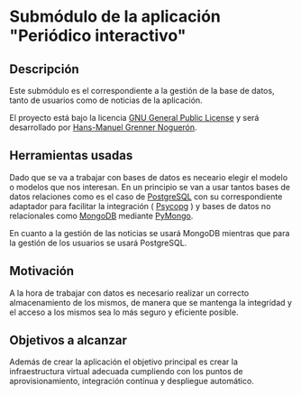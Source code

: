 # Submódulo de la aplicación "Periódico interactivo"

## Descripción

Este submódulo es el correspondiente a la gestión de la base de datos, tanto de usuarios como de noticias de la aplicación.

El proyecto está bajo la licencia [GNU General Public License](https://github.com/enpi/ProjectCC/blob/master/LICENSE.md) y será desarrollado por [Hans-Manuel Grenner Noguerón](https://github.com/enpi).

## Herramientas usadas

Dado que se va a trabajar con bases de datos es neceario elegir el modelo o modelos que nos interesan. En un principio se van a usar tantos bases de datos relaciones como es el caso de [PostgreSQL](http://www.postgresql.org/) con su correspondiente adaptador para facilitar la integración ( [Psycopg](http://initd.org/psycopg/) ) y bases de datos no relacionales como [MongoDB](https://www.mongodb.org/) mediante [PyMongo](https://api.mongodb.org/python/current/).

En cuanto a la gestión de las noticias se usará MongoDB mientras que para la gestión de los usuarios se usará PostgreSQL.

## Motivación

A la hora de trabajar con datos es necesario realizar un correcto almacenamiento de los mismos, de manera que se mantenga la integridad y el acceso a los mismos sea lo más seguro y eficiente posible.

## Objetivos a alcanzar

Además de crear la aplicación el objetivo principal es crear la infraestructura virtual adecuada cumpliendo con los puntos de aprovisionamiento, integración contínua y despliegue automático. 


